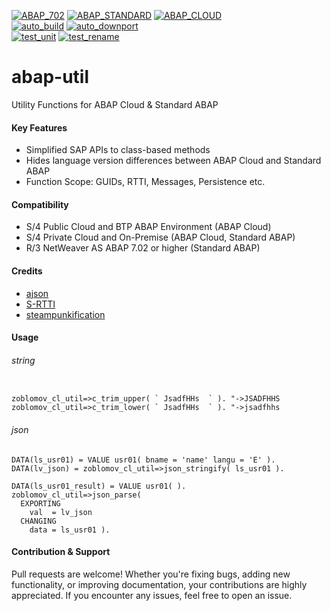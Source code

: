 [![ABAP_702](https://github.com/oblomov-dev/abap-util/actions/workflows/ABAP_702.yaml/badge.svg?branch=702)](https://github.com/oblomov-dev/abap-util/actions/workflows/ABAP_702.yaml)
[![ABAP_STANDARD](https://github.com/oblomov-dev/abap-util/actions/workflows/ABAP_STANDARD.yaml/badge.svg)](https://github.com/oblomov-dev/abap-util/actions/workflows/ABAP_STANDARD.yaml)
[![ABAP_CLOUD](https://github.com/oblomov-dev/abap-util/actions/workflows/ABAP_CLOUD.yaml/badge.svg)](https://github.com/oblomov-dev/abap-util/actions/workflows/ABAP_CLOUD.yaml)
<br>
[![auto_build](https://github.com/oblomov-dev/abap-util/actions/workflows/auto_build.yml/badge.svg)](https://github.com/oblomov-dev/abap-util/actions/workflows/auto_build.yml)
[![auto_downport](https://github.com/oblomov-dev/abap-util/actions/workflows/auto_downport.yaml/badge.svg)](https://github.com/oblomov-dev/abap-util/actions/workflows/auto_downport.yaml)
<br>
[![test_unit](https://github.com/oblomov-dev/abap-util/actions/workflows/test_unit.yaml/badge.svg)](https://github.com/oblomov-dev/abap-util/actions/workflows/test_unit.yaml)
[![test_rename](https://github.com/oblomov-dev/abap-util/actions/workflows/test_rename.yaml/badge.svg)](https://github.com/oblomov-dev/abap-util/actions/workflows/test_rename.yaml)

# abap-util
Utility Functions for ABAP Cloud & Standard ABAP 

#### Key Features
* Simplified SAP APIs to class-based methods
* Hides language version differences between ABAP Cloud and Standard ABAP
* Function Scope: GUIDs, RTTI, Messages, Persistence etc.

#### Compatibility
* S/4 Public Cloud and BTP ABAP Environment (ABAP Cloud)
* S/4 Private Cloud and On-Premise (ABAP Cloud, Standard ABAP)
* R/3 NetWeaver AS ABAP 7.02 or higher (Standard ABAP)

#### Credits
* [ajson](https://github.com/sbcgua/ajson)
* [S-RTTI](https://github.com/sandraros/S-RTTI)
* [steampunkification](https://github.com/heliconialabs/steampunkification)
  
#### Usage

###### string
```abap

zoblomov_cl_util=>c_trim_upper( ` JsadfHHs  ` ). "->JSADFHHS
zoblomov_cl_util=>c_trim_lower( ` JsadfHHs  ` ). "->jsadfhhs
```
###### json
```abap
DATA(ls_usr01) = VALUE usr01( bname = 'name' langu = 'E' ).
DATA(lv_json) = zoblomov_cl_util=>json_stringify( ls_usr01 ).

DATA(ls_usr01_result) = VALUE usr01( ).
zoblomov_cl_util=>json_parse(
  EXPORTING
    val  = lv_json
  CHANGING
    data = ls_usr01 ).
```

#### Contribution & Support
Pull requests are welcome! Whether you're fixing bugs, adding new functionality, or improving documentation, your contributions are highly appreciated. If you encounter any issues, feel free to open an issue.

